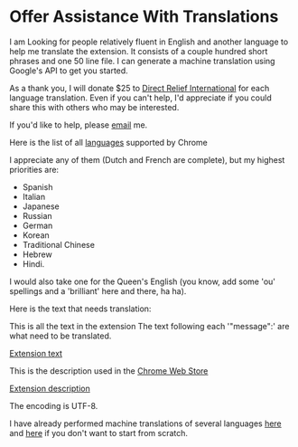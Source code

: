 # Offer Assistance With Translations

I am Looking for people relatively fluent in English and another
language to help me translate the extension. It consists of a couple
hundred short phrases and one 50 line file. I can generate a machine
translation using Google's API to get you started.

As a thank you, I will donate $25 to [Direct Relief International](https://www.directrelief.org/international/)
for each language translation.  Even if you can't help, I'd appreciate
if you could share this with others who may be interested.

If you'd like to help, please [email](mailto:photoscreensaver%40gmail.com) me.

Here is the list of all [languages](https://developer.chrome.com/webstore/i18n?csw=1#localeTable) supported by Chrome

I appreciate any of them (Dutch and French are complete), but my highest priorities are:
* Spanish
* Italian
* Japanese
* Russian
* German
* Korean
* Traditional Chinese
* Hebrew
* Hindi.

I would also take one for the Queen's English
(you know, add some 'ou' spellings and a 'brilliant' here and there, ha ha).

Here is the text that needs translation:

This is all the text in the extension
The text following each '"message":'  are what need to be translated.

[Extension text](https://github.com/opus1269/photo-screen-saver/blob/master/store/machine_translate_locales/en_US/messages.json)

This is the description used in the
[Chrome Web Store](https://chrome.google.com/webstore/detail/photo-screen-saver/kohpcmlfdjfdggcjmjhhbcbankgmppgc)

[Extension description](https://github.com/opus1269/photo-screen-saver/blob/master/store/machine_translate_descriptions/en_US/description.txt)

The encoding is UTF-8.

I have already performed machine translations of several languages
[here](https://github.com/opus1269/photo-screen-saver/tree/master/store/machine_translate_locales)
and [here](https://github.com/opus1269/photo-screen-saver/tree/master/store/machine_translate_descriptions)
if you don't want to start from scratch.
